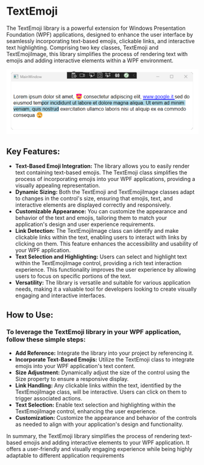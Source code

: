 # TextEmoji
The TextEmoji library is a powerful extension for Windows Presentation Foundation (WPF) applications, 
designed to enhance the user interface by seamlessly incorporating text-based emojis, clickable links, 
and interactive text highlighting. Comprising two key classes, TextEmoji and TextEmojiImage, 
this library simplifies the process of rendering text with emojis and adding interactive elements within a WPF environment.

![Example from demo app](https://github.com/DanieleCarrozzino/text-block-wpf/blob/master/Resources/screen2.png)

## Key Features:

- __Text-Based Emoji Integration:__ The library allows you to easily render text containing text-based emojis. The TextEmoji class simplifies the process of incorporating emojis into your WPF applications, providing a visually appealing representation.
- __Dynamic Sizing:__ Both the TextEmoji and TextEmojiImage classes adapt to changes in the control's size, ensuring that emojis, text, and interactive elements are displayed correctly and responsively.
- __Customizable Appearance:__ You can customize the appearance and behavior of the text and emojis, tailoring them to match your application's design and user experience requirements.
- __Link Detection:__ The TextEmojiImage class can identify and make clickable links within the text, enabling users to interact with links by clicking on them. This feature enhances the accessibility and usability of your WPF application.
- __Text Selection and Highlighting:__ Users can select and highlight text within the TextEmojiImage control, providing a rich text interaction experience. This functionality improves the user experience by allowing users to focus on specific portions of the text.
- __Versatility:__ The library is versatile and suitable for various application needs, making it a valuable tool for developers looking to create visually engaging and interactive interfaces.

## How to Use:
### To leverage the TextEmoji library in your WPF application, follow these simple steps:

- __Add Reference:__ Integrate the library into your project by referencing it.
- __Incorporate Text-Based Emojis:__ Utilize the TextEmoji class to integrate emojis into your WPF application's text content.
- __Size Adjustment:__ Dynamically adjust the size of the control using the Size property to ensure a responsive display.
- __Link Handling:__ Any clickable links within the text, identified by the TextEmojiImage class, will be interactive. Users can click on them to trigger associated actions.
- __Text Selection:__ Enable text selection and highlighting within the TextEmojiImage control, enhancing the user experience.
- __Customization:__ Customize the appearance and behavior of the controls as needed to align with your application's design and functionality.

In summary, the TextEmoji library simplifies the process of rendering text-based emojis and adding interactive elements to your WPF application. 
It offers a user-friendly and visually engaging experience while being highly adaptable to different application requirements
